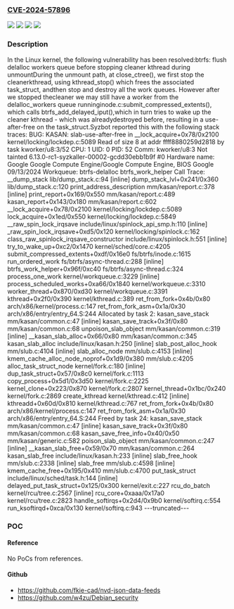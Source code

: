 ### [CVE-2024-57896](https://cve.mitre.org/cgi-bin/cvename.cgi?name=CVE-2024-57896)
![](https://img.shields.io/static/v1?label=Product&message=Linux&color=blue)
![](https://img.shields.io/static/v1?label=Version&message=&color=brightgreen)
![](https://img.shields.io/static/v1?label=Version&message=1da177e4c3f41524e886b7f1b8a0c1fc7321cac2%20&color=brightgreen)
![](https://img.shields.io/static/v1?label=Vulnerability&message=n%2Fa&color=blue)

### Description

In the Linux kernel, the following vulnerability has been resolved:btrfs: flush delalloc workers queue before stopping cleaner kthread during unmountDuring the unmount path, at close_ctree(), we first stop the cleanerkthread, using kthread_stop() which frees the associated task_struct, andthen stop and destroy all the work queues. However after we stopped thecleaner we may still have a worker from the delalloc_workers queue runninginode.c:submit_compressed_extents(), which calls btrfs_add_delayed_iput(),which in turn tries to wake up the cleaner kthread - which was alreadydestroyed before, resulting in a use-after-free on the task_struct.Syzbot reported this with the following stack traces:  BUG: KASAN: slab-use-after-free in __lock_acquire+0x78/0x2100 kernel/locking/lockdep.c:5089  Read of size 8 at addr ffff8880259d2818 by task kworker/u8:3/52  CPU: 1 UID: 0 PID: 52 Comm: kworker/u8:3 Not tainted 6.13.0-rc1-syzkaller-00002-gcdd30ebb1b9f #0  Hardware name: Google Google Compute Engine/Google Compute Engine, BIOS Google 09/13/2024  Workqueue: btrfs-delalloc btrfs_work_helper  Call Trace:   <TASK>   __dump_stack lib/dump_stack.c:94 [inline]   dump_stack_lvl+0x241/0x360 lib/dump_stack.c:120   print_address_description mm/kasan/report.c:378 [inline]   print_report+0x169/0x550 mm/kasan/report.c:489   kasan_report+0x143/0x180 mm/kasan/report.c:602   __lock_acquire+0x78/0x2100 kernel/locking/lockdep.c:5089   lock_acquire+0x1ed/0x550 kernel/locking/lockdep.c:5849   __raw_spin_lock_irqsave include/linux/spinlock_api_smp.h:110 [inline]   _raw_spin_lock_irqsave+0xd5/0x120 kernel/locking/spinlock.c:162   class_raw_spinlock_irqsave_constructor include/linux/spinlock.h:551 [inline]   try_to_wake_up+0xc2/0x1470 kernel/sched/core.c:4205   submit_compressed_extents+0xdf/0x16e0 fs/btrfs/inode.c:1615   run_ordered_work fs/btrfs/async-thread.c:288 [inline]   btrfs_work_helper+0x96f/0xc40 fs/btrfs/async-thread.c:324   process_one_work kernel/workqueue.c:3229 [inline]   process_scheduled_works+0xa66/0x1840 kernel/workqueue.c:3310   worker_thread+0x870/0xd30 kernel/workqueue.c:3391   kthread+0x2f0/0x390 kernel/kthread.c:389   ret_from_fork+0x4b/0x80 arch/x86/kernel/process.c:147   ret_from_fork_asm+0x1a/0x30 arch/x86/entry/entry_64.S:244   </TASK>  Allocated by task 2:   kasan_save_stack mm/kasan/common.c:47 [inline]   kasan_save_track+0x3f/0x80 mm/kasan/common.c:68   unpoison_slab_object mm/kasan/common.c:319 [inline]   __kasan_slab_alloc+0x66/0x80 mm/kasan/common.c:345   kasan_slab_alloc include/linux/kasan.h:250 [inline]   slab_post_alloc_hook mm/slub.c:4104 [inline]   slab_alloc_node mm/slub.c:4153 [inline]   kmem_cache_alloc_node_noprof+0x1d9/0x380 mm/slub.c:4205   alloc_task_struct_node kernel/fork.c:180 [inline]   dup_task_struct+0x57/0x8c0 kernel/fork.c:1113   copy_process+0x5d1/0x3d50 kernel/fork.c:2225   kernel_clone+0x223/0x870 kernel/fork.c:2807   kernel_thread+0x1bc/0x240 kernel/fork.c:2869   create_kthread kernel/kthread.c:412 [inline]   kthreadd+0x60d/0x810 kernel/kthread.c:767   ret_from_fork+0x4b/0x80 arch/x86/kernel/process.c:147   ret_from_fork_asm+0x1a/0x30 arch/x86/entry/entry_64.S:244  Freed by task 24:   kasan_save_stack mm/kasan/common.c:47 [inline]   kasan_save_track+0x3f/0x80 mm/kasan/common.c:68   kasan_save_free_info+0x40/0x50 mm/kasan/generic.c:582   poison_slab_object mm/kasan/common.c:247 [inline]   __kasan_slab_free+0x59/0x70 mm/kasan/common.c:264   kasan_slab_free include/linux/kasan.h:233 [inline]   slab_free_hook mm/slub.c:2338 [inline]   slab_free mm/slub.c:4598 [inline]   kmem_cache_free+0x195/0x410 mm/slub.c:4700   put_task_struct include/linux/sched/task.h:144 [inline]   delayed_put_task_struct+0x125/0x300 kernel/exit.c:227   rcu_do_batch kernel/rcu/tree.c:2567 [inline]   rcu_core+0xaaa/0x17a0 kernel/rcu/tree.c:2823   handle_softirqs+0x2d4/0x9b0 kernel/softirq.c:554   run_ksoftirqd+0xca/0x130 kernel/softirq.c:943  ---truncated---

### POC

#### Reference
No PoCs from references.

#### Github
- https://github.com/fkie-cad/nvd-json-data-feeds
- https://github.com/w4zu/Debian_security

